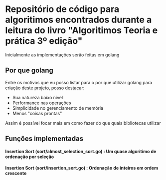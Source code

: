 # Repositório de código para algoritimos encontrados durante a leitura do livro "Algoritimos Teoria e prática 3º edição"

Inicialmente as implementações serão feitas em golang

## Por que golang

Entre os motivos que eu posso listar para o por que utilizar golang para criação deste projeto, posso destacar:

- Sua natureza baixo nível
- Performance nas operações
- Simplicidade no gerenciamento de memória
- Menos "coisas prontas"

Assim é possível focar mais em como fazer do que quais bibliotecas utilizar

## Funções implementadas

#### Insertion Sort (sort/almost_selection_sort.go) : Um quase algoritimo de ordenação por seleção

#### Insertion Sort (sort/insertion_sort.go) : Ordenação de inteiros em ordem crescente
